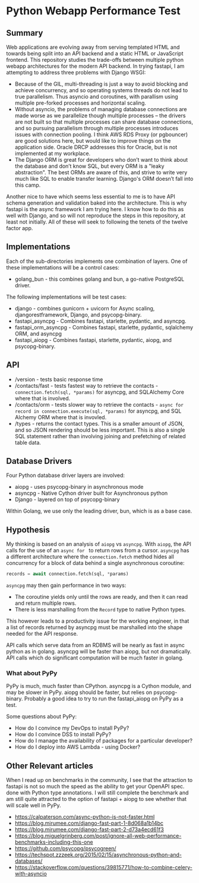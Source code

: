 # Python Webapp Performance Test

## Summary

Web applications are evolving away from serving templated HTML and towards being split into an API backend and a static HTML or JavaScript frontend. This repository studies the trade-offs between multiple python webapp architectures for the modern API backend. In trying fastapi, I am attempting to address three problems with Django WSGI:

* Because of the GIL, multi-threading is just a way to avoid blocking and achieve concurrency, and so operating systems threads do not lead to true parallelism.  Thus asyncio and coroutines, with parallism using multiple pre-forked processes and horizontal scaling.
* Without asyncio, the problems of managing database connections are made worse as we parallelize though multiple processes – the drivers are not built so that multiple processes can share database connections, and so pursuing parallelism through multiple processes introduces issues with connection pooling.  I think AWS RDS Proxy (or pgbouncer) are good solutions here, but would like to improve things on the application side. Oracle DRCP addresses this for Oracle, but is not implemented at my workplace.
* The Django ORM is great for developers who don’t want to think about the database and don’t know SQL, but every ORM is a "leaky abstraction".  The best ORMs are aware of this, and strive to write very much like SQL to enable transfer learning. Django's ORM doesn’t fall into this camp.

Another nice to have which seems less essential to me is to have API schema generation and validation baked into the architecture. This is why fastapi is the async framework I am trying here. I know how to do this as well with Django, and so will not reproduce the steps in this repository, at least not initially.  All of these will seek to following the tenets of the twelve factor app.

## Implementations

Each of the sub-directories implements one combination of layers. One of these implementations will be a control cases:

- golang_bun - this combines golang and bun, a go-native PostgreSQL driver.

The following implementations will be test cases:

- django - combines gunicorn + uvicorn for Async scaling, djangorestframework, Django, and psycopg-binary.
- fastapi_asyncpg - Combines fastapi, starlette, pydantic, and asyncpg.
- fastapi_orm_asyncpg - Combines fastapi, starlette, pydantic, sqlalchemy ORM, and asyncpg
- fastapi_aiopg - Combines fastapi, starlette, pydantic, aiopg, and psycopg-binary.

## API

- /version - tests basic response time
- /contacts/fast - tests fastest way to retrieve the contacts - `connection.fetch(sql, *params)` for asyncpg, and SQLAlchemy Core where that is involved.
- /contacts/orm - tests slower way to retrieve the contacts - `async for record in connection.execute(sql, *params)` for asyncpg, and SQL Alchemy ORM where that is invovled.
- /types - returns the contact types.  This is a smaller amount of JSON, and so JSON rendering should be less important. This is also a single SQL statement rather than involving joining and prefetching of related table data.

## Database Drivers

Four Python database driver layers are involved:
* aiopg - uses psycopg-binary in asynchronous mode
* asyncpg - Native Cython driver built for Asynchronous python
* Django - layered on top of psycopg-binary

Within Golang, we use only the leading driver, bun, which is as a base case.

## Hypothesis

My thinking is based on an analysis of `aiopg` vs `asyncpg`.  With `aiopg`, the API calls for the use of an `async for ` to return rows from a cursor. `asyncpg` has a different architecture where the `connection.fetch` method hides all concurrency for a block of data behind a single asynchronous coroutine:

```python
records = await connection.fetch(sql, *params)
```

`asyncpg` may then gain performance in two ways:
- The coroutine yields only until the rows are ready, and then it can read and return multiple rows.
- There is less marshalling from the `Record` type to native Python types.

This however leads to a productivity issue for the working engineer, in that a list of records returned by asyncpg must be marshalled into the shape needed for the API response.

API calls which serve data from an RDBMS will be nearly as fast in async python as in golang. asyncpg will be faster than aiopg, but not dramatically. API calls which do significant computation will be much faster in golang.

### What about PyPy

PyPy is much, much faster than CPython. asyncpg is a Cython 
module, and may be slower in PyPy. aiopg should be faster,
but relies on psycopg-binary.  Probably a good idea to try
to run the fastapi_aiopg on PyPy as a test. 

Some questions about PyPy:
- How do I convince my DevOps to install PyPy?
- How do I convince DSS to install PyPy?
- How do I manage the availability of packages for 
  a particular developer?
- How do I deploy into AWS Lambda - using Docker?

## Other Relevant articles

When I read up on benchmarks in the community, I see that the attraction to fastapi is not so much the speed as the ability to get your OpenAPI spec. done with Python
type annotations. I will still complete the benchmark and am still quite attracted to the option of fastapi + aiopg to see whether that will scale well in PyPy.

- https://calpaterson.com/async-python-is-not-faster.html
- https://blog.mirumee.com/django-fast-part-1-8d068a1b14bc
- https://blog.mirumee.com/django-fast-part-2-d73a4ecd61f3
- https://blog.miguelgrinberg.com/post/ignore-all-web-performance-benchmarks-including-this-one
- https://github.com/psycopg/psycogreen/
- https://techspot.zzzeek.org/2015/02/15/asynchronous-python-and-databases/
- https://stackoverflow.com/questions/39815771/how-to-combine-celery-with-asyncio
